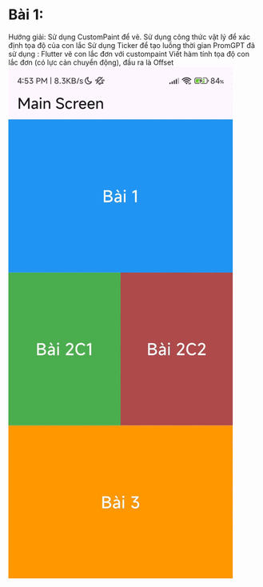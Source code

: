 # Bài 1:
Hướng giải: 
Sử dụng CustomPaint để vẽ.
Sử dụng công thức vật lý để xác định tọa độ của con lắc
Sử dụng Ticker để tạo luồng thời gian
PromGPT đã sử dụng : 
Flutter vẽ con lắc đơn với custompaint
Viết hàm tính tọa độ con lắc đơn (có lực cản chuyển động),
đầu ra là Offset
![Pendulum Simulation](1.gif)